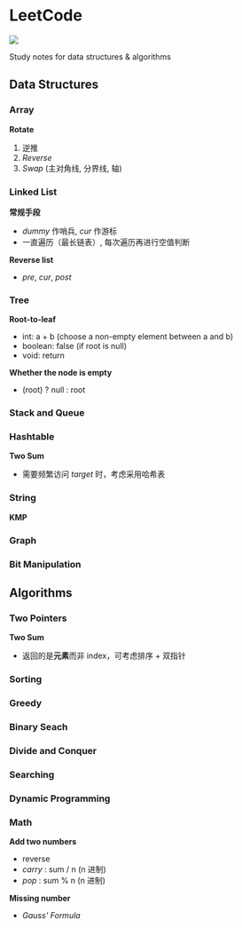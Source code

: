 # LeetCode

[![](https://img.shields.io/badge/Algo-Daily-orange?style=flat-square)	](https://github.com/ceezyyy/daily-algo)

Study notes for data structures & algorithms

## Data Structures

### Array

**Rotate**

1. 逆推
2. *Reverse*
3. *Swap* (主对角线, 分界线, 轴)



### Linked List

**常规手段**

- *dummy* 作哨兵, *cur* 作游标
- 一直遍历（最长链表）, 每次遍历再进行空值判断



**Reverse list**

- *pre*, *cur*, *post*



### Tree

**Root-to-leaf**

- int: a + b (choose a non-empty element between a and b)
- boolean: false (if root is null)
- void: return 



**Whether the node is empty**

- (root) ? null : root




### Stack and Queue



### Hashtable

**Two Sum**

- 需要频繁访问 *target* 时，考虑采用哈希表

  

### String

**KMP**



### Graph







### Bit Manipulation







## Algorithms

### Two Pointers

**Two Sum**

- 返回的是**元素**而非 index，可考虑排序 + 双指针





### Sorting





### Greedy





### Binary Seach



### Divide and Conquer





### Searching









### Dynamic Programming



### Math

**Add two numbers**

- reverse
- *carry* : sum / n (n 进制)
- *pop* : sum % n (n 进制)



**Missing number**

- *Gauss' Formula*

